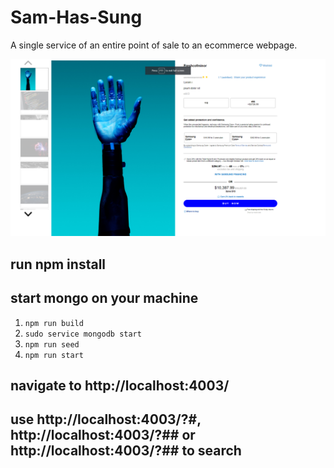 # Sam-Has-Sung
A single service of an entire point of sale to an ecommerce webpage.

![Upper end of site](/image/W7D4.png)


## run npm install
## start mongo on your machine

1. `npm run build`
2. `sudo service mongodb start`
3. `npm run seed`
4. `npm run start`

## navigate to http://localhost:4003/

## use http://localhost:4003/?#, http://localhost:4003/?## or http://localhost:4003/?## to search